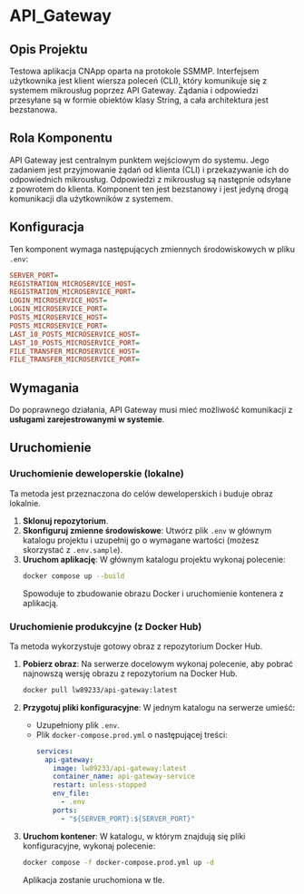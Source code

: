 # API_Gateway

## Opis Projektu

Testowa aplikacja CNApp oparta na protokole SSMMP. Interfejsem użytkownika jest klient wiersza poleceń (CLI), który komunikuje się z systemem mikrousług poprzez API Gateway. Żądania i odpowiedzi przesyłane są w formie obiektów klasy String, a cała architektura jest bezstanowa.

## Rola Komponentu

API Gateway jest centralnym punktem wejściowym do systemu. Jego zadaniem jest przyjmowanie żądań od klienta (CLI) i przekazywanie ich do odpowiednich mikrousług. Odpowiedzi z mikrousług są następnie odsyłane z powrotem do klienta. Komponent ten jest bezstanowy i jest jedyną drogą komunikacji dla użytkowników z systemem.

## Konfiguracja

Ten komponent wymaga następujących zmiennych środowiskowych w pliku `.env`:
```ini
SERVER_PORT=
REGISTRATION_MICROSERVICE_HOST=
REGISTRATION_MICROSERVICE_PORT=
LOGIN_MICROSERVICE_HOST=
LOGIN_MICROSERVICE_PORT=
POSTS_MICROSERVICE_HOST=
POSTS_MICROSERVICE_PORT=
LAST_10_POSTS_MICROSERVICE_HOST=
LAST_10_POSTS_MICROSERVICE_PORT=
FILE_TRANSFER_MICROSERVICE_HOST=
FILE_TRANSFER_MICROSERVICE_PORT=
```
## Wymagania

Do poprawnego działania, API Gateway musi mieć możliwość komunikacji z **usługami zarejestrowanymi w systemie**.

## Uruchomienie

### Uruchomienie deweloperskie (lokalne)

Ta metoda jest przeznaczona do celów deweloperskich i buduje obraz lokalnie.

1.  **Sklonuj repozytorium**.
2.  **Skonfiguruj zmienne środowiskowe**: Utwórz plik `.env` w głównym katalogu projektu i uzupełnij go o wymagane wartości (możesz skorzystać z `.env.sample`).
3.  **Uruchom aplikację**: W głównym katalogu projektu wykonaj polecenie:
    ```bash
    docker compose up --build
    ```
    Spowoduje to zbudowanie obrazu Docker i uruchomienie kontenera z aplikacją.

### Uruchomienie produkcyjne (z Docker Hub)

Ta metoda wykorzystuje gotowy obraz z repozytorium Docker Hub.

1.  **Pobierz obraz**: Na serwerze docelowym wykonaj polecenie, aby pobrać najnowszą wersję obrazu z repozytorium na Docker Hub.
    ```bash
    docker pull lw89233/api-gateway:latest
    ```

2.  **Przygotuj pliki konfiguracyjne**: W jednym katalogu na serwerze umieść:
    * Uzupełniony plik `.env`.
    * Plik `docker-compose.prod.yml` o następującej treści:
        ```yaml
        services:
          api-gateway:
            image: lw89233/api-gateway:latest
            container_name: api-gateway-service
            restart: unless-stopped
            env_file:
              - .env
            ports:
              - "${SERVER_PORT}:${SERVER_PORT}"
        ```

3.  **Uruchom kontener**: W katalogu, w którym znajdują się pliki konfiguracyjne, wykonaj polecenie:
    ```bash
    docker compose -f docker-compose.prod.yml up -d
    ```
    Aplikacja zostanie uruchomiona w tle.